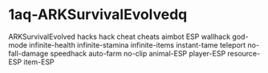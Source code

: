 # 1aq-ARKSurvivalEvolvedq
ARKSurvivalEvolved hacks hack cheat cheats aimbot ESP wallhack god-mode infinite-health infinite-stamina infinite-items instant-tame teleport no-fall-damage speedhack auto-farm no-clip animal-ESP player-ESP resource-ESP item-ESP
